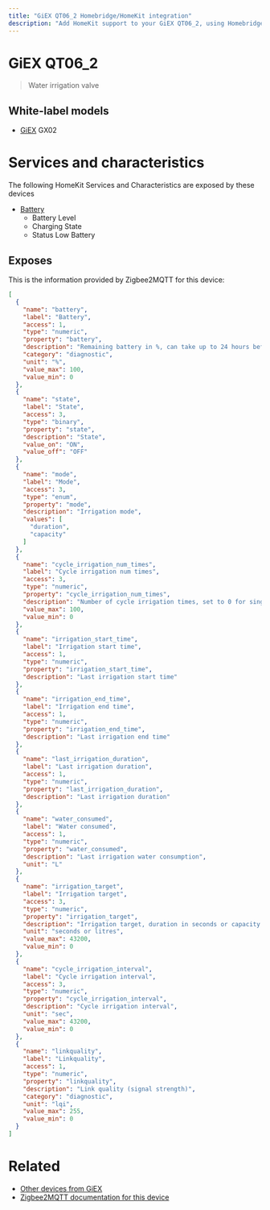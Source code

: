 ```yaml
---
title: "GiEX QT06_2 Homebridge/HomeKit integration"
description: "Add HomeKit support to your GiEX QT06_2, using Homebridge, Zigbee2MQTT and homebridge-z2m."
---
```

<!---
This file has been GENERATED using src/docgen/docgen.ts
DO NOT EDIT THIS FILE MANUALLY!
-->
# GiEX QT06_2
> Water irrigation valve


## White-label models
* [GiEX](../index.md#giex) GX02

# Services and characteristics
The following HomeKit Services and Characteristics are exposed by
these devices

* [Battery](../../battery.md)
  * Battery Level
  * Charging State
  * Status Low Battery



## Exposes

This is the information provided by Zigbee2MQTT for this device:

```json
[
  {
    "name": "battery",
    "label": "Battery",
    "access": 1,
    "type": "numeric",
    "property": "battery",
    "description": "Remaining battery in %, can take up to 24 hours before reported",
    "category": "diagnostic",
    "unit": "%",
    "value_max": 100,
    "value_min": 0
  },
  {
    "name": "state",
    "label": "State",
    "access": 3,
    "type": "binary",
    "property": "state",
    "description": "State",
    "value_on": "ON",
    "value_off": "OFF"
  },
  {
    "name": "mode",
    "label": "Mode",
    "access": 3,
    "type": "enum",
    "property": "mode",
    "description": "Irrigation mode",
    "values": [
      "duration",
      "capacity"
    ]
  },
  {
    "name": "cycle_irrigation_num_times",
    "label": "Cycle irrigation num times",
    "access": 3,
    "type": "numeric",
    "property": "cycle_irrigation_num_times",
    "description": "Number of cycle irrigation times, set to 0 for single cycle",
    "value_max": 100,
    "value_min": 0
  },
  {
    "name": "irrigation_start_time",
    "label": "Irrigation start time",
    "access": 1,
    "type": "numeric",
    "property": "irrigation_start_time",
    "description": "Last irrigation start time"
  },
  {
    "name": "irrigation_end_time",
    "label": "Irrigation end time",
    "access": 1,
    "type": "numeric",
    "property": "irrigation_end_time",
    "description": "Last irrigation end time"
  },
  {
    "name": "last_irrigation_duration",
    "label": "Last irrigation duration",
    "access": 1,
    "type": "numeric",
    "property": "last_irrigation_duration",
    "description": "Last irrigation duration"
  },
  {
    "name": "water_consumed",
    "label": "Water consumed",
    "access": 1,
    "type": "numeric",
    "property": "water_consumed",
    "description": "Last irrigation water consumption",
    "unit": "L"
  },
  {
    "name": "irrigation_target",
    "label": "Irrigation target",
    "access": 3,
    "type": "numeric",
    "property": "irrigation_target",
    "description": "Irrigation target, duration in seconds or capacity in litres (depending on mode), set to 0 to leave the valve on indefinitely, for safety reasons the target will be forced to a minimum of 10 seconds in duration mode",
    "unit": "seconds or litres",
    "value_max": 43200,
    "value_min": 0
  },
  {
    "name": "cycle_irrigation_interval",
    "label": "Cycle irrigation interval",
    "access": 3,
    "type": "numeric",
    "property": "cycle_irrigation_interval",
    "description": "Cycle irrigation interval",
    "unit": "sec",
    "value_max": 43200,
    "value_min": 0
  },
  {
    "name": "linkquality",
    "label": "Linkquality",
    "access": 1,
    "type": "numeric",
    "property": "linkquality",
    "description": "Link quality (signal strength)",
    "category": "diagnostic",
    "unit": "lqi",
    "value_max": 255,
    "value_min": 0
  }
]
```

# Related
* [Other devices from GiEX](../index.md#giex)
* [Zigbee2MQTT documentation for this device](https://www.zigbee2mqtt.io/devices/QT06_2.html)